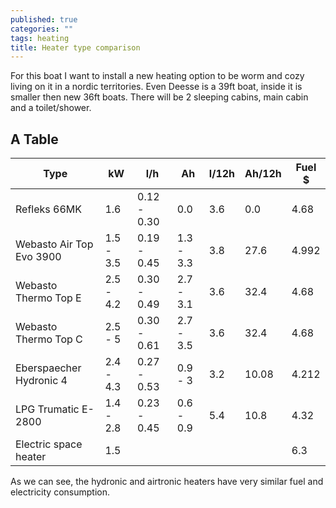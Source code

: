 ```yaml
---
published: true
categories: ""
tags: heating
title: Heater type comparison
---
```




For this boat I want to install a new heating option to be worm and cozy living on it in a nordic territories. Even Deesse is a 39ft boat, inside it is smaller then new 36ft boats. There will be 2 sleeping cabins, main cabin and a toilet/shower.

## A Table

| Type                     | kW        | l/h         | Ah       | l/12h | Ah/12h | Fuel $ |
|--------------------------|-----------|-------------|-----------|-----|------|--------|
| Refleks 66MK             | 1.6       | 0.12 - 0.30 | 0.0       | 3.6 | 0.0   |      4.68   |
| Webasto Air Top Evo 3900 | 1.5 - 3.5 | 0.19 - 0.45 | 1.3 - 3.3 | 3.8 | 27.6  | 4.992  |
| Webasto Thermo Top E     | 2.5 - 4.2 | 0.30 - 0.49 | 2.7 - 3.1 | 3.6 | 32.4  | 4.68   |
| Webasto Thermo Top C     | 2.5 - 5   | 0.30 - 0.61 | 2.7 - 3.5 | 3.6 | 32.4  | 4.68   |
| Eberspaecher Hydronic 4  | 2.4 - 4.3 | 0.27 - 0.53 | 0.9 - 3   | 3.2 | 10.08 | 4.212  |
| LPG Trumatic E-2800      | 1.4 - 2.8 | 0.23 - 0.45 | 0.6 - 0.9 | 5.4 | 10.8  | 4.32   |
| Electric space heater    | 1.5       |             |           |     |       | 6.3    |

As we can see, the hydronic and airtronic heaters have very similar fuel and electricity consumption.
